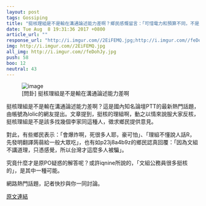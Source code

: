```yaml
---
layout: post
tags: Gossiping
title: "挺核理組是不是輸在溝通論述能力差啊？鄉民感慨留言：「可惜電力和預算不同，不是開個會編一編就能生出來的」。"
date: Tue Aug  8 19:31:36 2017 +0800
article_url: ""
response_url: "http://i.imgur.com//2EiFEMQ.jpg;http://i.imgur.com//feDohJy.jpg"
img: http://i.imgur.com//2EiFEMQ.jpg
all_img: http://i.imgur.com//feDohJy.jpg
push: 58
boo: 12
neutral: 43
---
```


<figure>
<img src="http://i.imgur.com//2EiFEMQ.jpg" alt="image">
<figcaption>
[問卦] 挺核理組是不是輸在溝通論述能力差啊
</figcaption>
</figure>



挺核理組是不是輸在溝通論述能力差啊？這是國內知名論壇PTT的最新熱門話題，由帳號為lolic的網友提出。文章提到，挺核的理組啊，動之以情來說服大家反核，挺核理組是不是該多找幾個李家同這種人，徵求鄉民提供意見。

對此，有些鄉民表示：「會爆炸啊，死很多人耶，豪可怕」、「理組不懂說人話R，先發明翻譯蒟蒻給一般大眾吃」，也有如p23j8a4b9z的鄉民認真回覆：「因為文組不講道理，只憑感覺，所以台灣才這麼多人被騙」。

究竟什麼才是原PO疑惑的解答呢？或許iqnine所說的，「文組公務員很多挺核的」，是其中一種可能。

網路熱門話題，記者快抄與你一同討論。

<a href = "https://www.ptt.cc/bbs/Gossiping/M.1502191899.A.118.html">原文連結</a>


